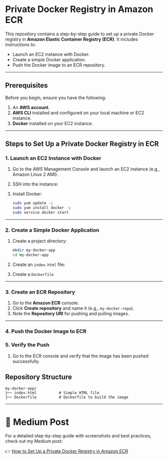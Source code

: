 # **Private Docker Registry in Amazon ECR**

This repository contains a step-by-step guide to set up a private Docker registry in **Amazon Elastic Container Registry (ECR)**. It includes instructions to:
- Launch an EC2 instance with Docker.
- Create a simple Docker application.
- Push the Docker image to an ECR repository.

---

## **Prerequisites**
Before you begin, ensure you have the following:
1. An **AWS account**.
2. **AWS CLI** installed and configured on your local machine or EC2 instance.
3. **Docker** installed on your EC2 instance.

---

## **Steps to Set Up a Private Docker Registry in ECR**

### **1. Launch an EC2 Instance with Docker**
1. Go to the AWS Management Console and launch an EC2 instance (e.g., Amazon Linux 2 AMI).
2. SSH into the instance:
  
3. Install Docker:
   ```bash
   sudo yum update -y
   sudo yum install docker -y
   sudo service docker start
   ```


---

### **2. Create a Simple Docker Application**
1. Create a project directory:
   ```bash
   mkdir my-docker-app
   cd my-docker-app
   ```
2. Create an `index.html` file:
   
3. Create a `Dockerfile`

---

### **3. Create an ECR Repository**
1. Go to the **Amazon ECR** console.
2. Click **Create repository** and name it (e.g., `my-docker-repo`).
3. Note the **Repository URI** for pushing and pulling images.

---

### **4. Push the Docker Image to ECR**


### **5. Verify the Push**
1. Go to the ECR console and verify that the image has been pushed successfully.
## **Repository Structure**
```
my-docker-app/
├── index.html          # Simple HTML file
├── Dockerfile          # Dockerfile to build the image
```

---

# 📖 Medium Post
For a detailed step-by-step guide with screenshots and best practices, check out my Medium post:

👉 [How to Set Up a Private Docker Registry in Amazon ECR](https://medium.com/@mekadinesh4/how-to-set-up-a-private-docker-registry-in-amazon-ecr-998bc688f2eb)
